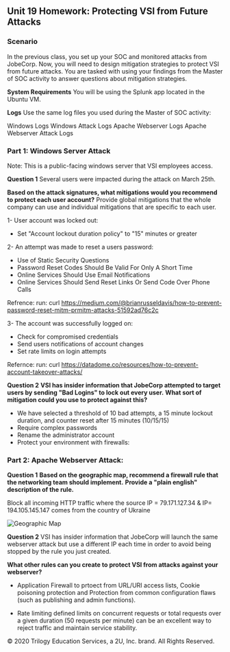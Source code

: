 ## Unit 19 Homework: Protecting VSI from Future Attacks

### Scenario
In the previous class,  you set up your SOC and monitored attacks from JobeCorp. Now, you will need to design mitigation strategies to protect VSI from future attacks.
You are tasked with using your findings from the Master of SOC activity to answer questions about mitigation strategies.

**System Requirements**
You will be using the Splunk app located in the Ubuntu VM.

**Logs**
Use the same log files you used during the Master of SOC activity:

Windows Logs
Windows Attack Logs
Apache Webserver Logs
Apache Webserver Attack Logs

### Part 1: Windows Server Attack
Note: This is a public-facing windows server that VSI employees access.

**Question 1**
Several users were impacted during the attack on March 25th.

**Based on the attack signatures, what mitigations would you recommend to protect each user account?**
Provide global mitigations that the whole company can use and individual mitigations that are specific to each user.

1- User account was locked out:

- Set "Account lockout duration policy" to "15" minutes or greater

2- An attempt was made to reset a users password:

- Use of Static Security Questions
- Password Reset Codes Should Be Valid For Only A Short Time
- Online Services Should Use Email Notifications
- Online Services Should Send Reset Links Or Send Code Over Phone Calls

Refrence: run: curl <https://medium.com/@brianrusseldavis/how-to-prevent-password-reset-mitm-prmitm-attacks-51592ad76c2c>

3- The account was successfully logged on:

- Check for compromised credentials
- Send users notifications of account changes
- Set rate limits on login attempts

Refernce: run: curl <https://datadome.co/resources/how-to-prevent-account-takeover-attacks/>

**Question 2**
**VSI has insider information that JobeCorp attempted to target users by sending "Bad Logins" to lock out every user.**
**What sort of mitigation could you use to protect against this?**

- We have selected a threshold of 10 bad attempts, a 15 minute lockout duration, and counter reset after 15 minutes (10/15/15)
- Require complex passwords
- Rename the administrator account
- Protect your environment with firewalls:

### Part 2: Apache Webserver Attack:

**Question 1**
**Based on the geographic map, recommend a firewall rule that the networking team should implement.**
**Provide a "plain english" description of the rule.**

Block all incoming HTTP traffic where the source IP = 79.171.127.34 & IP= 194.105.145.147 comes from the country of Ukraine

![Geographic Map](./Images/Geo-Snap)

**Question 2**
VSI has insider information that JobeCorp will launch the same webserver attack but use a different IP each time in order to avoid being stopped by the rule you just created.

**What other rules can you create to protect VSI from attacks against your webserver?**

- Application Firewall to prtoect from URL/URI access lists, Cookie poisoning protection and Protection from common configuration flaws (such as publishing and admin functions).

- Rate limiting defined limits on concurrent requests or total requests over a given duration (50 requests per minute) can be an excellent way to reject traffic and maintain service stability.

© 2020 Trilogy Education Services, a 2U, Inc. brand. All Rights Reserved.